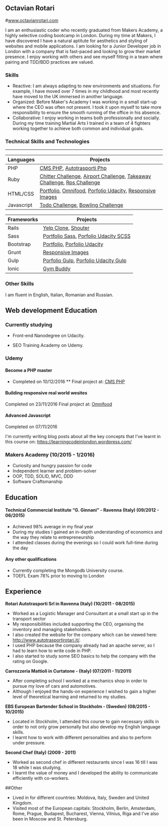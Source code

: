 ## Octavian Rotari

#www.octavianrotari.com

I am an enthusiastic coder who recently graduated from Makers Academy, a highly selective coding bootcamp in London. During my time at Makers, I have discovered I have a natural aptitute for aesthetics and styling of websites and mobile applications. I am looking for a Junior Developer job in London with a company that is fast-paced and looking to grow their market presence. I enjoy working with others and see myself fitting in a team where pairing and TDD/BDD practices are valued.

### Skills

 - Reactive: I am always adapting to new environments and situations. For example, I have moved over 7 times in my childhood and most recently have moved to the UK immersed in another language.
 - Organized: Before Maker's Academy I was working in a small start-up where the CEO was often not present. I took it upon myself to take more responsibility to ensure the smooth running of the office in his absence.
 - Collaborative: I enjoy working in teams both professionally and socially. During my time training Martial Arts I trained in a team of 4 fighters working together to achieve both common and individual goals.

### Technical Skills and Technologies
---------------------------------
|Languages|Projects|
|----------------|----------------|
|PHP|[CMS PHP](https://github.com/OctavianRotari/cms_php), [Autotrasporti Php](https://github.com/OctavianRotari/autotrasportiPhp)|
|Ruby|[Chitter Challenge](https://github.com/octavianrotari/chitter-challenge), [Airport Challenge](https://github.com/octavianrotari/airport_challenge), [Takeaway Challenge](https://github.com/OctavianRotari/takeaway-challenge), [Rps Challenge](https://github.com/OctavianRotari/rps-challenge)|
|HTML/CSS|[Portfolio](https://github.com/OctavianRotari/portfolio), [Omnifood](https://github.com/OctavianRotari/Omnifood), [Porfolio Udacity](https://github.com/OctavianRotari/porfolio_udacity), [Responsive Images](https://github.com/OctavianRotari/responsive_images)|
|Javascript| [Todo Challenge](https://github.com/OctavianRotari/todo_challenge), [Bowling Challenge](https://github.com/OctavianRotari/bowling-challenge)|

Frameworks|Projects|
|----------------|----------------|
|Rails|[Yelp Clone](https://github.com/OctavianRotari/yelp_clone), [Shouter](https://github.com/OctavianRotari/Shouter)|
|Sass|[Portfolio Sass](https://github.com/OctavianRotari/portfolio/tree/master/src/resources/scss), [Porfolio Udacity SCSS](https://github.com/OctavianRotari/porfolio_udacity/tree/master/src/resources/scss)|
|Bootstrap|[Portfolio](https://github.com/OctavianRotari/portfolio), [Porfolio Udacity](https://github.com/OctavianRotari/porfolio_udacity)|
|Grunt|[Responsive Images](https://github.com/OctavianRotari/responsive_images/blob/master/Gruntfile.js)|
|Gulp|[Porfolio Gulp](https://github.com/OctavianRotari/portfolio/blob/master/gulpfile.js), [Porfolio Udacity Gulp](https://github.com/OctavianRotari/porfolio_udacity/blob/master/gulpfile.js)|
|Ionic|[Gym Buddy](https://github.com/OctavianRotari/GymBuddy)|

### Other Skills

I am fluent in English, Italian, Romanian and Russian.

## Web development Education

### Currently studying

* Front-end Nanodegree on Udacity.

* SEO Training Academy on Udemy.

### Udemy

#### Become a PHP master

* Completed on 10/12/2016
** Final project at: [CMS PHP](https://github.com/OctavianRotari/cms_php)

#### Building responsive real world wesites

Completed on 23/11/2016
Final project at: [Omnifood](https://github.com/OctavianRotari/Omnifood)

#### Advanced Javascript

Completed on 07/11/2016

I'm currently writing blog posts about all the key concepts that I've learnt in this course on:
https://learningcodeinlondon.wordpress.com/

### Makers Academy (10/2015 - 1/2016)

- Curiosity and hungry passion for code
- Independent learner and problem-solver
- OOP, TDD, SOLID, MVC, DDD
- Software Craftsmanship

## Education

#### Technical Commercial Institute “G. Ginnani” - Ravenna (Italy) (09/2012 - 06/2015)

 - Achieved 98% average in my final year
 - During my studies I gained an in-depth understanding of economics and the way they relate to entrepreneurship
 - I attended classes during the evenings so I could work full-time during the day


#### Any other qualifications

 - Currently completing the Mongodb University course.
 - TOEFL Exam 78% prior to moving to London

## Experience

**Rotari Autotrasporti Srl in Ravenna (Italy) (10/2011 - 08/2015)**

- Worked as a Logistic Manager and Consultant at a small start up in the transport sector
- My responsibilities included supporting the CEO, organising the inventory and managing stakeholders.
- I also created the website for the company which can be viewed here: http://www.autotrasportirotari.it/.
- I used PHP because the company already had an apache server, so I had to learn how to write code in PHP.
- I also started to study some SEO basics to help the company with the rating on Google.

**Carrozzeria Mattioli in Curtatone - (Italy) (07/2011 - 11/2011)**

- After completing school I worked at a mechanics shop in order to pursue my love of cars and automotives.
- Although I enjoyed the hands-on experience I wished to gain a higher level of theoretical learning and returned to my studies.

**EBS European Bartender School in Stockholm - (Sweden) (08/2015 - 10/2015)**

- Located in Stockholm, I attended this course to gain necessary skills in order to not only grow personally but also develop my English language skills.
- I learnt how to work with different personalities and also to perform under pressure.

**Second Chef (Italy) (2009 - 2011)**
- Worked as second chef in different restaurants since I was 16 till I was 18 while I was studying.
- I learnt the value of money and I developed the ability to communicate efficiently with co-workers.

##Other

- Lived in for different countries: Moldova, Italy, Sweden and United Kingdom.
- Visited most of the European capitals: Stockholm, Berlin, Amsterdam, Rome, Prague, Budapest, Bucharest, Vienna, Vilnius, Riga and I've also been in Moscow and St. Petersburg.
